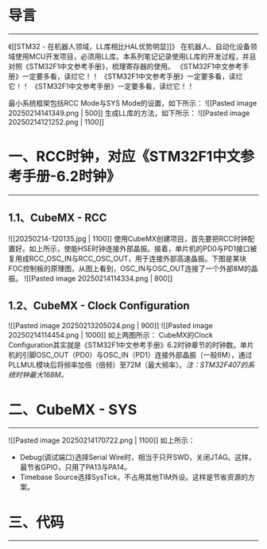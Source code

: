 # 导言
---
《[[STM32 - 在机器人领域，LL库相比HAL优势明显]]》
在机器人、自动化设备领域使用MCU开发项目，必须用LL库。本系列笔记记录使用LL库的开发过程，并且对照《STM32F1中文参考手册》，梳理寄存器的使用。
《STM32F1中文参考手册》一定要多看，读烂它！！
《STM32F1中文参考手册》一定要多看，读烂它！！
《STM32F1中文参考手册》一定要多看，读烂它！！

最小系统框架包括RCC Mode与SYS Mode的设置，如下所示：
![[Pasted image 20250214141349.png | 500]]
生成LL库的方法，如下所示：
![[Pasted image 20250214121252.png | 1100]]


# 一、RCC时钟，对应《STM32F1中文参考手册-6.2时钟》
---
## 1.1、CubeMX - RCC
![[20250214-120135.jpg | 1100]]
使用CubeMX创建项目，首先要把RCC时钟配置好。如上所示，使能HSE时钟连接外部晶振。接着，单片机的PD0与PD1接口被复用成RCC_OSC_IN与RCC_OSC_OUT，用于连接外部高速晶振。下图是某块FOC控制板的原理图，从图上看到，OSC_IN与OSC_OUT连接了一个外部8M的晶振。
![[Pasted image 20250214114334.png | 800]]


## 1.2、CubeMX - Clock Configuration
![[Pasted image 20250213205024.png | 900]]
![[Pasted image 20250214114454.png | 1000]]
如上两图所示：
CubeMX的Clock Configuration其实就是《STM32F1中文参考手册》6.2时钟章节的时钟数。单片机的引脚OSC_OUT（PD0）与OSC_IN（PD1）连接外部晶振（一般8M），通过PLLMUL模块后将频率加倍（倍频）至72M（最大频率）。*注：STM32F407的系统时钟最大168M。*

# 二、CubeMX - SYS
---
![[Pasted image 20250214170722.png | 1100]]
如上所示：
- Debug(调试端口)选择Serial Wire时，相当于只开SWD，关闭JTAG。这样，最节省GPIO，只用了PA13与PA14。
- Timebase Source选择SysTick，不占用其他TIM外设。这样是节省资源的方案。







# 三、代码
---



